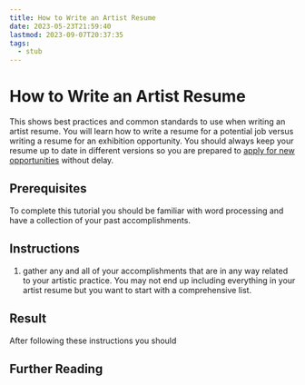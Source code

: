 ```yaml
---
title: How to Write an Artist Resume
date: 2023-05-23T21:59:40
lastmod: 2023-09-07T20:37:35
tags:
  - stub
---
```


# How to Write an Artist Resume

This shows best practices and common standards to use when writing an artist resume. You will learn how to write a resume for a potential job versus writing a resume for an exhibition opportunity. You should always keep your resume up to date in different versions so you are prepared to [apply for new opportunities](artist-opportunities.md) without delay.

## Prerequisites

To complete this tutorial you should be familiar with word processing and have a collection of your past accomplishments.

## Instructions

1. gather any and all of your accomplishments that are in any way related to your artistic practice. You may not end up including everything in your artist resume but you want to start with a comprehensive list.

## Result

After following these instructions you should

## Further Reading
